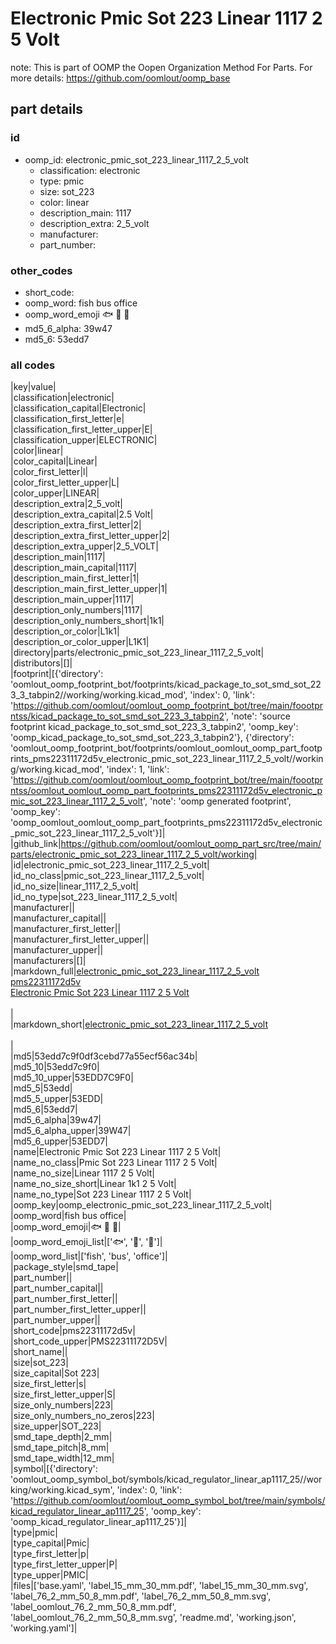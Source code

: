 # Electronic Pmic Sot 223 Linear 1117 2 5 Volt  

note: This is part of OOMP the Oopen Organization Method For Parts. For more details: https://github.com/oomlout/oomp_base

##  part details





### id
* oomp_id: electronic_pmic_sot_223_linear_1117_2_5_volt
  * classification: electronic
  * type: pmic
  * size: sot_223
  * color: linear
  * description_main: 1117
  * description_extra: 2_5_volt
  * manufacturer: 
  * part_number: 

### other_codes
* short_code: 
* oomp_word: fish bus office
* oomp_word_emoji :fish: :bus: :office:
* md5_6_alpha: 39w47
* md5_6: 53edd7

### all codes 
|key|value|  
|classification|electronic|  
|classification_capital|Electronic|  
|classification_first_letter|e|  
|classification_first_letter_upper|E|  
|classification_upper|ELECTRONIC|  
|color|linear|  
|color_capital|Linear|  
|color_first_letter|l|  
|color_first_letter_upper|L|  
|color_upper|LINEAR|  
|description_extra|2_5_volt|  
|description_extra_capital|2.5 Volt|  
|description_extra_first_letter|2|  
|description_extra_first_letter_upper|2|  
|description_extra_upper|2_5_VOLT|  
|description_main|1117|  
|description_main_capital|1117|  
|description_main_first_letter|1|  
|description_main_first_letter_upper|1|  
|description_main_upper|1117|  
|description_only_numbers|1117|  
|description_only_numbers_short|1k1|  
|description_or_color|L1k1|  
|description_or_color_upper|L1K1|  
|directory|parts/electronic_pmic_sot_223_linear_1117_2_5_volt|  
|distributors|[]|  
|footprint|[{'directory': 'oomlout_oomp_footprint_bot/footprints/kicad_package_to_sot_smd_sot_223_3_tabpin2//working/working.kicad_mod', 'index': 0, 'link': 'https://github.com/oomlout/oomlout_oomp_footprint_bot/tree/main/foootprntss/kicad_package_to_sot_smd_sot_223_3_tabpin2', 'note': 'source footprint kicad_package_to_sot_smd_sot_223_3_tabpin2', 'oomp_key': 'oomp_kicad_package_to_sot_smd_sot_223_3_tabpin2'}, {'directory': 'oomlout_oomp_footprint_bot/footprints/oomlout_oomlout_oomp_part_footprints_pms22311172d5v_electronic_pmic_sot_223_linear_1117_2_5_volt//working/working.kicad_mod', 'index': 1, 'link': 'https://github.com/oomlout/oomlout_oomp_footprint_bot/tree/main/foootprntss/oomlout_oomlout_oomp_part_footprints_pms22311172d5v_electronic_pmic_sot_223_linear_1117_2_5_volt', 'note': 'oomp generated footprint', 'oomp_key': 'oomp_oomlout_oomlout_oomp_part_footprints_pms22311172d5v_electronic_pmic_sot_223_linear_1117_2_5_volt'}]|  
|github_link|https://github.com/oomlout/oomlout_oomp_part_src/tree/main/parts/electronic_pmic_sot_223_linear_1117_2_5_volt/working|  
|id|electronic_pmic_sot_223_linear_1117_2_5_volt|  
|id_no_class|pmic_sot_223_linear_1117_2_5_volt|  
|id_no_size|linear_1117_2_5_volt|  
|id_no_type|sot_223_linear_1117_2_5_volt|  
|manufacturer||  
|manufacturer_capital||  
|manufacturer_first_letter||  
|manufacturer_first_letter_upper||  
|manufacturer_upper||  
|manufacturers|[]|  
|markdown_full|[electronic_pmic_sot_223_linear_1117_2_5_volt](https://github.com/oomlout/oomlout_oomp_part_src/tree/main/parts/electronic_pmic_sot_223_linear_1117_2_5_volt/working)<br>[pms22311172d5v](https://github.com/oomlout/oomlout_oomp_part_src/tree/main/parts/electronic_pmic_sot_223_linear_1117_2_5_volt/working)<br>[Electronic Pmic Sot 223 Linear 1117 2 5 Volt](https://github.com/oomlout/oomlout_oomp_part_src/tree/main/parts/electronic_pmic_sot_223_linear_1117_2_5_volt/working)<br><br>|  
|markdown_short|[electronic_pmic_sot_223_linear_1117_2_5_volt](https://github.com/oomlout/oomlout_oomp_part_src/tree/main/parts/electronic_pmic_sot_223_linear_1117_2_5_volt/working)<br><br>|  
|md5|53edd7c9f0df3cebd77a55ecf56ac34b|  
|md5_10|53edd7c9f0|  
|md5_10_upper|53EDD7C9F0|  
|md5_5|53edd|  
|md5_5_upper|53EDD|  
|md5_6|53edd7|  
|md5_6_alpha|39w47|  
|md5_6_alpha_upper|39W47|  
|md5_6_upper|53EDD7|  
|name|Electronic Pmic Sot 223 Linear 1117 2 5 Volt|  
|name_no_class|Pmic Sot 223 Linear 1117 2 5 Volt|  
|name_no_size|Linear 1117 2 5 Volt|  
|name_no_size_short|Linear 1k1 2 5 Volt|  
|name_no_type|Sot 223 Linear 1117 2 5 Volt|  
|oomp_key|oomp_electronic_pmic_sot_223_linear_1117_2_5_volt|  
|oomp_word|fish bus office|  
|oomp_word_emoji|:fish: :bus: :office:|  
|oomp_word_emoji_list|[':fish:', ':bus:', ':office:']|  
|oomp_word_list|['fish', 'bus', 'office']|  
|package_style|smd_tape|  
|part_number||  
|part_number_capital||  
|part_number_first_letter||  
|part_number_first_letter_upper||  
|part_number_upper||  
|short_code|pms22311172d5v|  
|short_code_upper|PMS22311172D5V|  
|short_name||  
|size|sot_223|  
|size_capital|Sot 223|  
|size_first_letter|s|  
|size_first_letter_upper|S|  
|size_only_numbers|223|  
|size_only_numbers_no_zeros|223|  
|size_upper|SOT_223|  
|smd_tape_depth|2_mm|  
|smd_tape_pitch|8_mm|  
|smd_tape_width|12_mm|  
|symbol|[{'directory': 'oomlout_oomp_symbol_bot/symbols/kicad_regulator_linear_ap1117_25//working/working.kicad_sym', 'index': 0, 'link': 'https://github.com/oomlout/oomlout_oomp_symbol_bot/tree/main/symbols/kicad_regulator_linear_ap1117_25', 'oomp_key': 'oomp_kicad_regulator_linear_ap1117_25'}]|  
|type|pmic|  
|type_capital|Pmic|  
|type_first_letter|p|  
|type_first_letter_upper|P|  
|type_upper|PMIC|  
|files|['base.yaml', 'label_15_mm_30_mm.pdf', 'label_15_mm_30_mm.svg', 'label_76_2_mm_50_8_mm.pdf', 'label_76_2_mm_50_8_mm.svg', 'label_oomlout_76_2_mm_50_8_mm.pdf', 'label_oomlout_76_2_mm_50_8_mm.svg', 'readme.md', 'working.json', 'working.yaml']|  
